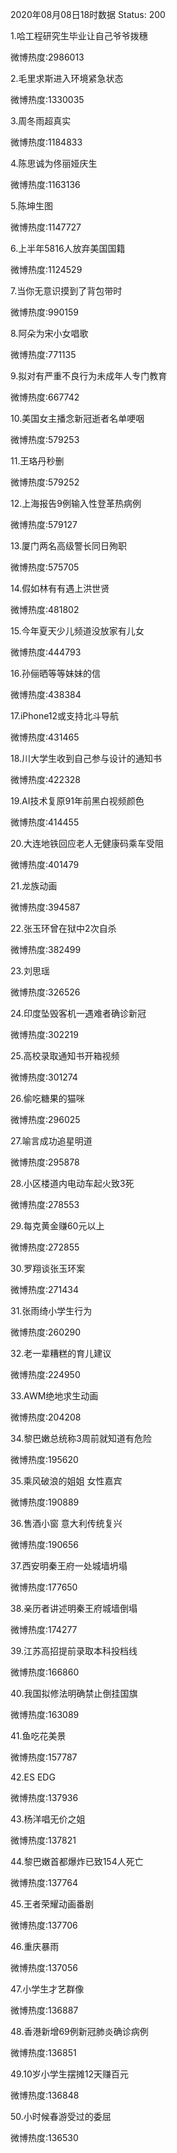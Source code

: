 2020年08月08日18时数据
Status: 200

1.哈工程研究生毕业让自己爷爷拨穗

微博热度:2986013

2.毛里求斯进入环境紧急状态

微博热度:1330035

3.周冬雨超真实

微博热度:1184833

4.陈思诚为佟丽娅庆生

微博热度:1163136

5.陈坤生图

微博热度:1147727

6.上半年5816人放弃美国国籍

微博热度:1124529

7.当你无意识摸到了背包带时

微博热度:990159

8.阿朵为宋小女唱歌

微博热度:771135

9.拟对有严重不良行为未成年人专门教育

微博热度:667742

10.美国女主播念新冠逝者名单哽咽

微博热度:579253

11.王珞丹秒删

微博热度:579252

12.上海报告9例输入性登革热病例

微博热度:579127

13.厦门两名高级警长同日殉职

微博热度:575705

14.假如林有有遇上洪世贤

微博热度:481802

15.今年夏天少儿频道没放家有儿女

微博热度:444793

16.孙俪晒等等妹妹的信

微博热度:438384

17.iPhone12或支持北斗导航

微博热度:431465

18.川大学生收到自己参与设计的通知书

微博热度:422328

19.AI技术复原91年前黑白视频颜色

微博热度:414455

20.大连地铁回应老人无健康码乘车受阻

微博热度:401479

21.龙族动画

微博热度:394587

22.张玉环曾在狱中2次自杀

微博热度:382499

23.刘思瑶

微博热度:326526

24.印度坠毁客机一遇难者确诊新冠

微博热度:302219

25.高校录取通知书开箱视频

微博热度:301274

26.偷吃糖果的猫咪

微博热度:296025

27.喻言成功追星明道

微博热度:295878

28.小区楼道内电动车起火致3死

微博热度:278553

29.每克黄金赚60元以上

微博热度:272855

30.罗翔谈张玉环案

微博热度:271434

31.张雨绮小学生行为

微博热度:260290

32.老一辈糟糕的育儿建议

微博热度:224950

33.AWM绝地求生动画

微博热度:204208

34.黎巴嫩总统称3周前就知道有危险

微博热度:195620

35.乘风破浪的姐姐 女性嘉宾

微博热度:190889

36.售酒小窗 意大利传统复兴

微博热度:190656

37.西安明秦王府一处城墙坍塌

微博热度:177650

38.亲历者讲述明秦王府城墙倒塌

微博热度:174277

39.江苏高招提前录取本科投档线

微博热度:166860

40.我国拟修法明确禁止倒挂国旗

微博热度:163089

41.鱼吃花美景

微博热度:157787

42.ES EDG

微博热度:137936

43.杨洋唱无价之姐

微博热度:137821

44.黎巴嫩首都爆炸已致154人死亡

微博热度:137764

45.王者荣耀动画番剧

微博热度:137706

46.重庆暴雨

微博热度:137056

47.小学生才艺群像

微博热度:136887

48.香港新增69例新冠肺炎确诊病例

微博热度:136851

49.10岁小学生摆摊12天赚百元

微博热度:136848

50.小时候春游受过的委屈

微博热度:136530

